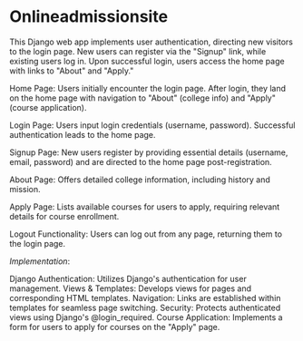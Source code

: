 # Onlineadmissionsite
This Django web app implements user authentication, directing new visitors to the login page. New users can register via the "Signup" link, while existing users log in. Upon successful login, users access the home page with links to "About" and "Apply."

Home Page: Users initially encounter the login page. After login, they land on the home page with navigation to "About" (college info) and "Apply" (course application).

Login Page: Users input login credentials (username, password). Successful authentication leads to the home page.

Signup Page: New users register by providing essential details (username, email, password) and are directed to the home page post-registration.

About Page: Offers detailed college information, including history and mission.

Apply Page: Lists available courses for users to apply, requiring relevant details for course enrollment.

Logout Functionality: Users can log out from any page, returning them to the login page.

*Implementation*:

Django Authentication: Utilizes Django's authentication for user management.
Views & Templates: Develops views for pages and corresponding HTML templates.
Navigation: Links are established within templates for seamless page switching.
Security: Protects authenticated views using Django's @login_required.
Course Application: Implements a form for users to apply for courses on the "Apply" page.
